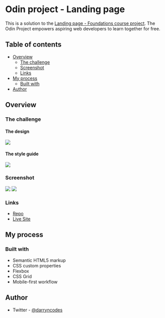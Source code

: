 # Odin project - Landing page

This is a solution to the [Landing page - Foundations course project](https://www.theodinproject.com/). The Odin Project empowers aspiring web developers to learn together for free.

## Table of contents

-   [Overview](#overview)
    -   [The challenge](#the-challenge)
    -   [Screenshot](#screenshot)
    -   [Links](#links)
-   [My process](#my-process)
    -   [Built with](#built-with)
-   [Author](#author)

## Overview

### The challenge

#### The design

![](./desktop-design.png)

#### The style guide

![](./style-guide.png)

### Screenshot

![](./desktop-screenshot.png)
![](./mobile-screenshot.png)

### Links

-   [Repo](https://github.com/darryncodes/odin-landing-page)
-   [Live Site](https://darryncodes.github.io/odin-landing-page/)

## My process

### Built with

-   Semantic HTML5 markup
-   CSS custom properties
-   Flexbox
-   CSS Grid
-   Mobile-first workflow

## Author

-   Twitter - [@darryncodes](https://x.com/darryncodes)
